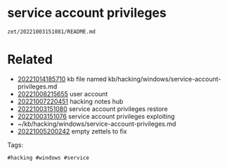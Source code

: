 # service account privileges

` zet/20221003151081/README.md `

# Related

- [20221014185710](/zet/20221014185710/README.md) kb file named kb/hacking/windows/service-account-privileges.md
- [20221008215655](/zet/20221008215655/README.md) user account
- [20221007220451](/zet/20221007220451/README.md) hacking notes hub
- [20221003151080](/zet/20221003151080/README.md) service account privileges restore
- [20221003151076](/zet/20221003151076/README.md) service account privileges exploiting
- ~/kb/hacking/windows/service-account-privileges.md
- [20221005200242](/zet/20221005200242/README.md) empty zettels to fix

Tags:

    #hacking #windows #service 
